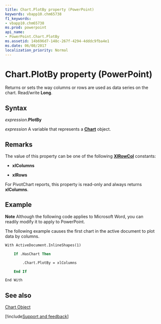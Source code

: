 ```yaml
---
title: Chart.PlotBy property (PowerPoint)
keywords: vbapp10.chm65738
f1_keywords:
- vbapp10.chm65738
ms.prod: powerpoint
api_name:
- PowerPoint.Chart.PlotBy
ms.assetid: 14b696d7-148c-267f-4294-4dddc9fba4e1
ms.date: 06/08/2017
localization_priority: Normal
---
```



# Chart.PlotBy property (PowerPoint)

Returns or sets the way columns or rows are used as data series on the chart. Read/write  **Long**.


## Syntax

_expression_.**PlotBy**

_expression_ A variable that represents a **[Chart](PowerPoint.Chart.md)** object.


## Remarks

The value of this property can be one of the following  **[XlRowCol](PowerPoint.XlRowCol.md)** constants:


-  **xlColumns**
    
-  **xlRows**
    


For PivotChart reports, this property is read-only and always returns  **xlColumns**.


## Example




 **Note**  Although the following code applies to Microsoft Word, you can readily modify it to apply to PowerPoint.

The following example causes the first chart in the active document to plot data by columns.




```vb
With ActiveDocument.InlineShapes(1)

    If .HasChart Then

        .Chart.PlotBy = xlColumns

    End If

End With
```


## See also


[Chart Object](PowerPoint.Chart.md)

[!include[Support and feedback](~/includes/feedback-boilerplate.md)]